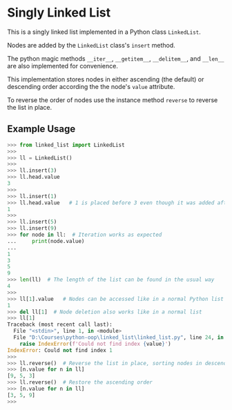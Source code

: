 # Singly Linked List

This is a singly linked list implemented in a Python class `LinkedList`.

Nodes are added by the `LinkedList` class's `insert` method.

The python magic methods `__iter__`, `__getitem__`, `__delitem__`, and `__len__` are also implemented for convenience.

This implementation stores nodes in either ascending (the default) or descending order according the the node's `value` attribute.

To reverse the order of nodes use the instance method `reverse` to reverse the list in place.


## Example Usage

```python
>>> from linked_list import LinkedList
>>>
>>> ll = LinkedList()
>>>
>>> ll.insert(3)
>>> ll.head.value
3
>>>
>>> ll.insert(1)
>>> ll.head.value   # 1 is placed before 3 even though it was added afterwards
1
>>>
>>> ll.insert(5)
>>> ll.insert(9)
>>> for node in ll:  # Iteration works as expected
...     print(node.value)
...
1
3
5
9
>>> len(ll)  # The length of the list can be found in the usual way
4
>>>
>>> ll[1].value   # Nodes can be accessed like in a normal Python list
1
>>> del ll[1]  # Node deletion also works like in a normal list
>>> ll[1]
Traceback (most recent call last):
  File "<stdin>", line 1, in <module>
  File "D:\Courses\python-oop\linked_list\linked_list.py", line 24, in __getitem__
    raise IndexError(f'Could not find index {value}')
IndexError: Could not find index 1
>>>
>>> ll.reverse()  # Reverse the list in place, sorting nodes in descending order
>>> [n.value for n in ll]
[9, 5, 3]
>>> ll.reverse()  # Restore the ascending order
>>> [n.value for n in ll]
[3, 5, 9]
>>>
```
